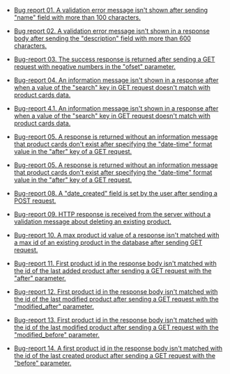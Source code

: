 - <a href="https://docs.google.com/spreadsheets/d/1ixMNOZafzP_OlzMEGBeDBFSbIhklWbzp1mwOaAp3gvA/edit#gid=0">Bug report 01. A validation error message isn't shown after sending "name" field with more than 100 characters.</a>

- <a href="https://docs.google.com/spreadsheets/d/1ifrCms__vEzXN4rIkwy7FWlK4t_Unt23hyPhRKl7FCA/edit#gid=0">Bug report 02. A validation error message isn't shown in a response body after sending the "description" field with more than 600 characters.</a>

- <a href="https://docs.google.com/spreadsheets/u/1/d/1R3h1dh49l95YSWCKCDpOuw4y_7FuM9XDgff7LgVyTFM/edit#gid=0">Bug-report 03. The success response is returned after sending a GET request with negative numbers in the "ofset" parameter. </a>

- <a href="https://docs.google.com/spreadsheets/d/1Ei3vrJGT0UmrJw0tFUlruxH1PlV6p2rHORRS_PNmDDo/edit?usp=drive_link">Bug-report 04. An information message isn't shown in a response after when a value of the "search" key in GET request doesn't match with product cards data.</a>

- <a href="https://docs.google.com/spreadsheets/u/1/d/1tgqQaNh3MMBijczTGqSWCfKFnYJOy3R5eCOA8oqaxPs/edit#gid=0">Bug-report 4.1. An information message isn't shown in a response after when a value of the "search" key in GET request doesn't match with product cards data.</a>

- <a href="https://docs.google.com/spreadsheets/u/1/d/1opBeCCDzeltXp4bx8wTk-Uzw8oiDyi1q4iXgHsCjBsM/edit#gid=0">Bug-report 05. A response is returned without an information message that product cards don't exist after specifying the "date-time" format value in the "after" key of a GET request.</a>

- <a href="https://docs.google.com/spreadsheets/u/1/d/1opBeCCDzeltXp4bx8wTk-Uzw8oiDyi1q4iXgHsCjBsM/edit#gid=0">Bug-report 05. A response is returned without an information message that product cards don't exist after specifying the "date-time" format value in the "after" key of a GET request.</a>




- <a href="https://docs.google.com/spreadsheets/d/1s-HLKK0Ug2x-P5IL_dIPtLnXzWMwV52jxRlorZncO5Y/edit#gid=0">Bug-report 08. A "date_created" field is set by the user after sending a POST request.</a>

- <a href="https://docs.google.com/spreadsheets/d/16q9EpxDGkAZg9yGj_gKKl-13rVKnV9OTiEyoEwb2bPc/edit#gid=0">Bug-report 09. HTTP response is received from the server without a validation message about deleting an existing product. </a>

- <a href="https://docs.google.com/spreadsheets/d/15tmvBmUuU9rNoihVAPA1KslElut87q4vOMZQHMII6vc/edit#gid=0">Bug-report 10. A max product id value of a response isn't matched with a max id of an existing product in the database after sending GET request. </a>


- <a href="https://docs.google.com/spreadsheets/d/1fDigK20YsXrnppZNbgCJRpqRkk9YxkJ3qZE1Birysvg/edit#gid=0">Bug-report 11. First product id in the response body isn't matched with the id of the last added product after sending a GET request with the "after" parameter. </a>

- <a href="https://docs.google.com/spreadsheets/u/1/d/1pve9QYrb-ewVmUFGn3eS-hZY_f21xAtkxchchhyJlqk/edit#gid=0">Bug-report 12. First product id in the response body isn't matched with the id of the last modified product after sending a GET request with the "modified_after" parameter. </a>

- <a href="https://docs.google.com/spreadsheets/d/1phhwZei_KU06r2ozfVEvhWhhZ6_TWqC5jwl7SmMDFw8/edit#gid=0">Bug-report 13. First product id in the response body isn't matched with the id of the last modified product after sending a GET request with the "modified_before" parameter. </a>

- <a href="https://docs.google.com/spreadsheets/d/1sqTLBBhVbX6GwMfvSRu8fCYP_-se9uIHVmy6eGjr8xY/edit#gid=0">Bug-report 14. A first product id in the response body isn't matched with the id of the last created product after sending a GET request with the "before" parameter. </a>
